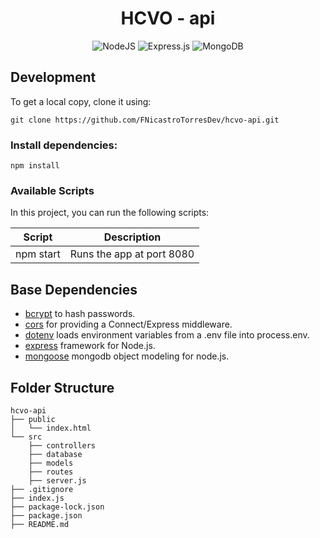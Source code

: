 <h1 align="center">
HCVO - api
</h1>

<div align="center">

![NodeJS](https://img.shields.io/badge/node.js-6DA55F?style=for-the-badge&logo=node.js&logoColor=white) ![Express.js](https://img.shields.io/badge/express.js-%23404d59.svg?style=for-the-badge&logo=express&logoColor=%2361DAFB) ![MongoDB](https://img.shields.io/badge/MongoDB-%234ea94b.svg?style=for-the-badge&logo=mongodb&logoColor=white)

</div>


## Development

To get a local copy, clone it using:
```
git clone https://github.com/FNicastroTorresDev/hcvo-api.git
```

### Install dependencies:

```
npm install 
```

### Available Scripts

In this project, you can run the following scripts:

| Script            | Description                                                           |
| ----------------- | --------------------------------------------------------------------- |
| npm start         | Runs the app at port 8080                                             |

## Base Dependencies

- [bcrypt](https://github.com/kelektiv/node.bcrypt.js#readme) to hash passwords.
- [cors](https://github.com/expressjs/cors#readme) for providing a Connect/Express middleware.
- [dotenv](https://github.com/motdotla/dotenv#readme) loads environment variables from a .env file into process.env.
- [express](https://expressjs.com/) framework for Node.js.
- [mongoose](https://mongoosejs.com/) mongodb object modeling for node.js.

## Folder Structure

```
hcvo-api
├── public
│   └── index.html
└── src
    ├── controllers
    ├── database
    ├── models
    ├── routes
    ├── server.js
├── .gitignore
├── index.js
├── package-lock.json
├── package.json
├── README.md
```
